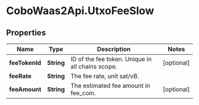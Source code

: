# CoboWaas2Api.UtxoFeeSlow

## Properties

Name | Type | Description | Notes
------------ | ------------- | ------------- | -------------
**feeTokenId** | **String** | ID of the fee token. Unique in all chains scope. | [optional] 
**feeRate** | **String** | The fee rate, unit sat/vB. | 
**feeAmount** | **String** | The estimated fee amount in fee_coin. | [optional] 


